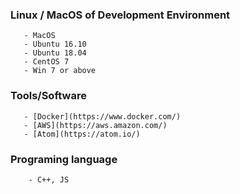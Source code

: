 ### Linux / MacOS of Development Environment
```
   - MacOS
   - Ubuntu 16.10
   - Ubuntu 18.04
   - CentOS 7
   - Win 7 or above
``` 

### Tools/Software
``` 
   - [Docker](https://www.docker.com/)
   - [AWS](https://aws.amazon.com/)
   - [Atom](https://atom.io/)
```     
### Programing language
``` 
    - C++, JS
``` 
